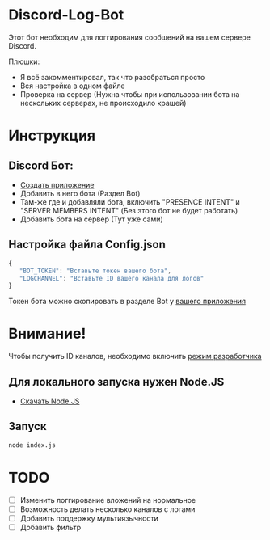 # Discord-Log-Bot
Этот бот необходим для логгирования сообщений на вашем сервере Discord.

Плюшки:
 - Я всё закомментировал, так что разобраться просто
 - Вся настройка в одном файле
 - Проверка на сервер (Нужна чтобы при использовании бота на нескольких серверах, не происходило крашей)

# Инструкция

## Discord Бот:
 - [Создать приложение](https://discord.com/developers/applications)
 - Добавить в него бота (Раздел Bot)
 - Там-же где и добавляли бота, включить "PRESENCE INTENT" и "SERVER MEMBERS INTENT" (Без этого бот не будет работать)
 - Добавить бота на сервер (Тут уже сами)

## Настройка файла Config.json
 ```js
 {
    "BOT_TOKEN": "Вставьте токен вашего бота",
    "LOGCHANNEL": "Вставьте ID вашего канала для логов"
 }
 ```
 
 Токен бота можно скопировать в разделе Bot у [вашего приложения](https://discord.com/developers/applications)
 
 # Внимание!
 Чтобы получить ID каналов, необходимо включить [режим разработчика](https://discord.fandom.com/ru/wiki/Режим_разработчика)

## Для локального запуска нужен Node.JS
 - [Скачать Node.JS](https://nodejs.org/en/)

## Запуск
 ```sh
 node index.js
 ```

# TODO
 - [ ] Изменить логгирование вложений на нормальное
 - [ ] Возможность делать несколько каналов с логами
 - [ ] Добавить поддержку мультиязычности
 - [ ] Добавить фильтр
